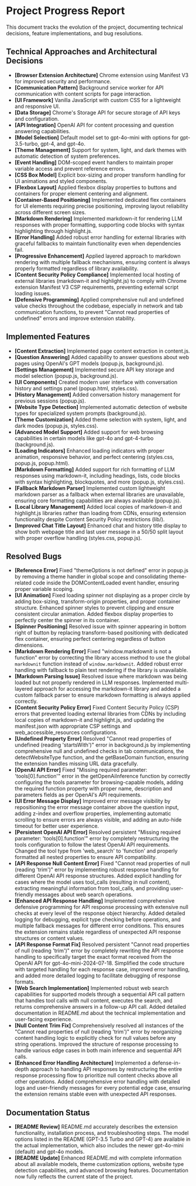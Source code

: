 # Project Progress Report
<!-- Project Progress Report to check and update for every query. -->
This document tracks the evolution of the project, documenting technical decisions, feature implementations, and bug resolutions.

## Technical Approaches and Architectural Decisions
<!-- Document all significant technical choices and architectural decisions (no timestamps) -->

<!--
DO NOT DELETE THESE EXAMPLES - They serve as a format guide

- **[Framework Selection]** Adopted [Framework Name] for [component] to improve [benefit].
- **[Architecture Pattern]** Implemented [pattern name] for [purpose] to enhance [benefit].
-->

- **[Browser Extension Architecture]** Chrome extension using Manifest V3 for improved security and performance.
- **[Communication Pattern]** Background service worker for API communication with content scripts for page interaction.
- **[UI Framework]** Vanilla JavaScript with custom CSS for a lightweight and responsive UI.
- **[Data Storage]** Chrome's Storage API for secure storage of API keys and configuration.
- **[API Integration]** OpenAI API for content processing and question answering capabilities.
- **[Model Selection]** Default model set to gpt-4o-mini with options for gpt-3.5-turbo, gpt-4, and gpt-4o.
- **[Theme Management]** Support for system, light, and dark themes with automatic detection of system preferences.
- **[Event Handling]** DOM-scoped event handlers to maintain proper variable access and prevent reference errors.
- **[CSS Box Model]** Explicit box-sizing and proper transform handling for UI animations and styled components.
- **[Flexbox Layout]** Applied flexbox display properties to buttons and containers for proper element centering and alignment.
- **[Container-Based Positioning]** Implemented dedicated flex containers for UI elements requiring precise positioning, improving layout reliability across different screen sizes.
- **[Markdown Rendering]** Implemented markdown-it for rendering LLM responses with proper formatting, supporting code blocks with syntax highlighting through highlight.js.
- **[Error Handling]** Added robust error handling for external libraries with graceful fallbacks to maintain functionality even when dependencies fail.
- **[Progressive Enhancement]** Applied layered approach to markdown rendering with multiple fallback mechanisms, ensuring content is always properly formatted regardless of library availability.
- **[Content Security Policy Compliance]** Implemented local hosting of external libraries (markdown-it and highlight.js) to comply with Chrome extension Manifest V3 CSP requirements, preventing external script loading issues.
- **[Defensive Programming]** Applied comprehensive null and undefined value checks throughout the codebase, especially in network and tab communication functions, to prevent "Cannot read properties of undefined" errors and improve extension stability.

## Implemented Features
<!-- Track all completed features (no timestamps) -->

<!--
DO NOT DELETE THESE EXAMPLES - They serve as a format guide

- **[Feature Name]** Implemented [feature description] ([relevant-file.js], [another-file.js])
- **[Feature Name]** Added [feature description] with support for [capability] ([relevant-files])
-->

- **[Content Extraction]** Implemented page content extraction in content.js.
- **[Question Answering]** Added capability to answer questions about web pages using OpenAI's GPT models (popup.js, background.js).
- **[Settings Management]** Implemented secure API key storage and model selection (popup.js, background.js).
- **[UI Components]** Created modern user interface with conversation history and settings panel (popup.html, styles.css).
- **[History Management]** Added conversation history management for previous sessions (popup.js).
- **[Website Type Detection]** Implemented automatic detection of website types for specialized system prompts (background.js).
- **[Theme Customization]** Added theme selection with system, light, and dark modes (popup.js, styles.css).
- **[Advanced Model Support]** Added support for web browsing capabilities in certain models like gpt-4o and gpt-4-turbo (background.js).
- **[Loading Indicators]** Enhanced loading indicators with proper animation, responsive behavior, and perfect centering (styles.css, popup.js, popup.html).
- **[Markdown Formatting]** Added support for rich formatting of LLM responses using markdown-it, including headings, lists, code blocks with syntax highlighting, blockquotes, and more (popup.js, styles.css).
- **[Fallback Markdown Parser]** Implemented custom lightweight markdown parser as a fallback when external libraries are unavailable, ensuring core formatting capabilities are always available (popup.js).
- **[Local Library Management]** Added local copies of markdown-it and highlight.js libraries rather than loading from CDNs, ensuring extension functionality despite Content Security Policy restrictions (lib/).
- **[Improved Chat Title Layout]** Enhanced chat and history title display to show both webpage title and last user message in a 50/50 split layout with proper overflow handling (styles.css, popup.js).

## Resolved Bugs
<!-- Document fixed issues (no timestamps) -->

<!--
DO NOT DELETE THESE EXAMPLES - They serve as a format guide

- **[Bug ID/Description]** Fixed [issue description] in [file-name.js]
- **[Bug ID/Description]** Resolved [issue description] affecting [component/feature]
-->

- **[Reference Error]** Fixed "themeOptions is not defined" error in popup.js by removing a theme handler in global scope and consolidating theme-related code inside the DOMContentLoaded event handler, ensuring proper variable scoping.
- **[UI Animation]** Fixed loading spinner not displaying as a proper circle by adding box-sizing, transform-origin properties, and proper container structure. Enhanced spinner styles to prevent clipping and ensure consistent circular animation. Added flexbox display properties to perfectly center the spinner in its container.
- **[Spinner Positioning]** Resolved issue with spinner appearing in bottom right of button by replacing transform-based positioning with dedicated flex container, ensuring perfect centering regardless of button dimensions.
- **[Markdown Rendering Error]** Fixed "window.markdownit is not a function" error by correcting the library access method to use the global `markdownit` function instead of `window.markdownit`. Added robust error handling with fallback to plain text rendering if the library is unavailable.
- **[Markdown Parsing Issue]** Resolved issue where markdown was being loaded but not properly rendered in LLM responses. Implemented multi-layered approach for accessing the markdown-it library and added a custom fallback parser to ensure markdown formatting is always applied correctly.
- **[Content Security Policy Error]** Fixed Content Security Policy (CSP) errors that prevented loading external libraries from CDNs by including local copies of markdown-it and highlight.js, and updating the manifest.json with appropriate CSP settings and web_accessible_resources configurations.
- **[Undefined Property Error]** Resolved "Cannot read properties of undefined (reading 'startsWith')" error in background.js by implementing comprehensive null and undefined checks in tab communications, the detectWebsiteType function, and the getBaseDomain function, ensuring the extension handles missing URL data gracefully.
- **[OpenAI API Error]** Fixed "Missing required parameter: 'tools[0].function'" error in the getOpenAiInference function by correctly configuring the tools parameter for browsing-capable models, adding the required function property with proper name, description and parameters fields as per OpenAI's API requirements.
- **[UI Error Message Display]** Improved error message visibility by repositioning the error message container above the question input, adding z-index and overflow properties, implementing automatic scrolling to ensure errors are always visible, and adding an auto-hide timeout for better user experience.
- **[Persistent OpenAI API Error]** Resolved persistent "Missing required parameter: 'tools[0].function'" error by completely restructuring the tools configuration to follow the latest OpenAI API requirements. Changed the tool type from 'web_search' to 'function' and properly formatted all nested properties to ensure API compatibility.
- **[API Response Null Content Error]** Fixed "Cannot read properties of null (reading 'trim')" error by implementing robust response handling for different OpenAI API response structures. Added explicit handling for cases where the model uses tool_calls (resulting in null content), extracting meaningful information from tool_calls, and providing user-friendly messages about web search operations.
- **[Enhanced API Response Handling]** Implemented comprehensive defensive programming for API response processing with extensive null checks at every level of the response object hierarchy. Added detailed logging for debugging, explicit type checking before operations, and multiple fallback messages for different error conditions. This ensures the extension remains stable regardless of unexpected API response structures or content values.
- **[API Response Format Fix]** Resolved persistent "Cannot read properties of null (reading 'trim')" error by completely rewriting the API response handling to specifically target the exact format received from the OpenAI API for gpt-4o-mini-2024-07-18. Simplified the code structure with targeted handling for each response case, improved error handling, and added more detailed logging to facilitate debugging of response formats.
- **[Web Search Implementation]** Implemented robust web search capabilities for supported models through a sequential API call pattern that handles tool calls with null content, executes the search, and returns comprehensive answers in a follow-up API call. Added detailed documentation in README.md about the technical implementation and user-facing experience.
- **[Null Content Trim Fix]** Comprehensively resolved all instances of the "Cannot read properties of null (reading 'trim')" error by reorganizing content handling logic to explicitly check for null values before any string operations. Improved the structure of response processing to handle various edge cases in both main inference and sequential API calls.
- **[Enhanced Error Handling Architecture]** Implemented a defense-in-depth approach to handling API responses by restructuring the entire response processing flow to prioritize null content checks above all other operations. Added comprehensive error handling with detailed logs and user-friendly messages for every potential edge case, ensuring the extension remains stable even with unexpected API responses.

## Documentation Status
- **[README Review]** README.md accurately describes the extension functionality, installation process, and troubleshooting steps. The model options listed in the README (GPT-3.5 Turbo and GPT-4) are available in the actual implementation, which also includes the newer gpt-4o-mini (default) and gpt-4o models.
- **[README Update]** Enhanced README.md with complete information about all available models, theme customization options, website type detection capabilities, and advanced browsing features. Documentation now fully reflects the current state of the project.